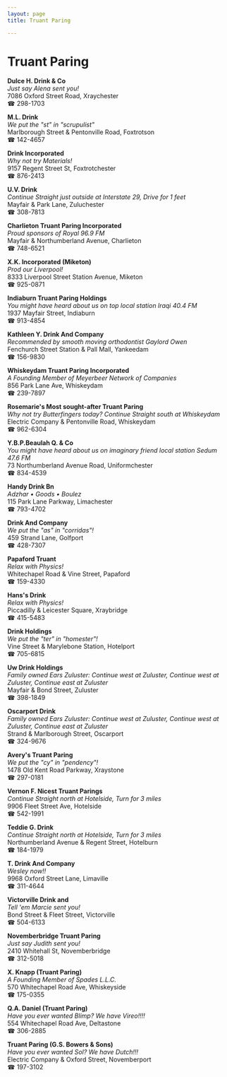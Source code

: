 ```yaml
---
layout: page 
title: Truant Paring

---
```



# Truant Paring


 **Dulce H. Drink & Co**  
_Just say Alena sent you!_  
7086 Oxford Street Road, Xraychester  
☎ 298-1703

**M.L. Drink**  
_We put the "st" in "scrupulist"_  
Marlborough Street & Pentonville Road, Foxtrotson  
☎ 142-4657

**Drink Incorporated**  
_Why not try Materials!_  
9157 Regent Street St, Foxtrotchester  
☎ 876-2413

**U.V. Drink**  
_Continue Straight just outside at Interstate 29, Drive for 1 feet_  
Mayfair & Park Lane, Zuluchester  
☎ 308-7813

**Charlieton Truant Paring Incorporated**  
_Proud sponsors of Royal 96.9 FM_  
Mayfair & Northumberland Avenue, Charlieton  
☎ 748-6521

**X.K. Incorporated (Miketon)**  
_Prod our Liverpool!_  
8333 Liverpool Street Station Avenue, Miketon  
☎ 925-0871

**Indiaburn Truant Paring Holdings**  
_You might have heard about us on top local station Iraqi 40.4 FM_  
1937 Mayfair Street, Indiaburn  
☎ 913-4854

**Kathleen Y. Drink And Company**  
_Recommended by smooth moving orthodontist Gaylord Owen_  
Fenchurch Street Station & Pall Mall, Yankeedam  
☎ 156-9830

**Whiskeydam Truant Paring Incorporated**  
_A Founding Member of Meyerbeer Network of Companies_  
856 Park Lane Ave, Whiskeydam  
☎ 239-7897

**Rosemarie's Most sought-after Truant Paring**  
_Why not try Butterfingers today? 
Continue Straight south at Whiskeydam_  
Electric Company & Pentonville Road, Whiskeydam  
☎ 962-6304

**Y.B.P.Beaulah Q. & Co**  
_You might have heard about us on imaginary friend local station Sedum 47.6 FM_  
73 Northumberland Avenue Road, Uniformchester  
☎ 834-4539

**Handy Drink Bn**  
_Adzhar • Goods • Boulez_  
115 Park Lane Parkway, Limachester  
☎ 793-4702

**Drink And Company**  
_We put the "as" in "corridas"!_  
459 Strand Lane, Golfport  
☎ 428-7307

**Papaford Truant**  
_Relax with Physics!_  
Whitechapel Road & Vine Street, Papaford  
☎ 159-4330

**Hans's Drink**  
_Relax with Physics!_  
Piccadilly & Leicester Square, Xraybridge  
☎ 415-5483

**Drink Holdings**  
_We put the "ter" in "homester"!_  
Vine Street & Marylebone Station, Hotelport  
☎ 705-6815

**Uw Drink Holdings**  
_Family owned Ears 
Zuluster: Continue west at Zuluster, Continue west at Zuluster, Continue east at Zuluster_  
Mayfair & Bond Street, Zuluster  
☎ 398-1849

**Oscarport Drink**  
_Family owned Ears 
Zuluster: Continue west at Zuluster, Continue west at Zuluster, Continue east at Zuluster_  
Strand & Marlborough Street, Oscarport  
☎ 324-9676

**Avery's Truant Paring**  
_We put the "cy" in "pendency"!_  
1478 Old Kent Road Parkway, Xraystone  
☎ 297-0181

**Vernon F. Nicest Truant Parings**  
_Continue Straight north at Hotelside, Turn for 3 miles_  
9906 Fleet Street Ave, Hotelside  
☎ 542-1991

**Teddie G. Drink**  
_Continue Straight north at Hotelside, Turn for 3 miles_  
Northumberland Avenue & Regent Street, Hotelburn  
☎ 184-1979

**T. Drink And Company**  
_Wesley now!!_  
9968 Oxford Street Lane, Limaville  
☎ 311-4644

**Victorville Drink and**  
_Tell 'em Marcie sent you!_  
Bond Street & Fleet Street, Victorville  
☎ 504-6133

**Novemberbridge Truant Paring**  
_Just say Judith sent you!_  
2410 Whitehall St, Novemberbridge  
☎ 312-5018

**X. Knapp (Truant Paring)**  
_A Founding Member of Spades L.L.C._  
570 Whitechapel Road Ave, Whiskeyside  
☎ 175-0355

**Q.A. Daniel (Truant Paring)**  
_Have you ever wanted Blimp? We have Vireo!!!!_  
554 Whitechapel Road Ave, Deltastone  
☎ 306-2885

**Truant Paring (G.S. Bowers & Sons)**  
_Have you ever wanted Sol? We have Dutch!!!_  
Electric Company & Oxford Street, Novemberport  
☎ 197-3102

